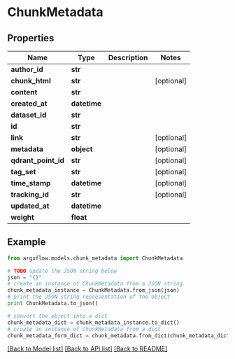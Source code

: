 # ChunkMetadata


## Properties

Name | Type | Description | Notes
------------ | ------------- | ------------- | -------------
**author_id** | **str** |  | 
**chunk_html** | **str** |  | [optional] 
**content** | **str** |  | 
**created_at** | **datetime** |  | 
**dataset_id** | **str** |  | 
**id** | **str** |  | 
**link** | **str** |  | [optional] 
**metadata** | **object** |  | [optional] 
**qdrant_point_id** | **str** |  | [optional] 
**tag_set** | **str** |  | [optional] 
**time_stamp** | **datetime** |  | [optional] 
**tracking_id** | **str** |  | [optional] 
**updated_at** | **datetime** |  | 
**weight** | **float** |  | 

## Example

```python
from arguflow.models.chunk_metadata import ChunkMetadata

# TODO update the JSON string below
json = "{}"
# create an instance of ChunkMetadata from a JSON string
chunk_metadata_instance = ChunkMetadata.from_json(json)
# print the JSON string representation of the object
print ChunkMetadata.to_json()

# convert the object into a dict
chunk_metadata_dict = chunk_metadata_instance.to_dict()
# create an instance of ChunkMetadata from a dict
chunk_metadata_form_dict = chunk_metadata.from_dict(chunk_metadata_dict)
```
[[Back to Model list]](../README.md#documentation-for-models) [[Back to API list]](../README.md#documentation-for-api-endpoints) [[Back to README]](../README.md)


